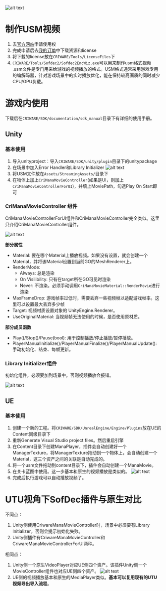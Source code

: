 ![alt text](images/image-20.png)

# 制作USM视频

1. 去[官方网站](https://www.criware.cn/web/#/zh/products_services/sofdec)申请使用权
2. 完成申请后去[我的订单](https://www.criware.cn/web/#/zh/center/order)中下载资源和license
3. 将下载的license放在`CRIWARE/Tools/LicenseFiles`下
4. `CRIWARE/Tools/Sofdec2/Sofdec2EncWiz.exe`可以用来制作usm格式视频
.usm文件是专门用来给游戏的视频播放的格式。USM格式通常采用游戏专用的编解码器，针对游戏场景中的实时播放优化，能在保持较高画质的同时减少CPU/GPU负载。

# 游戏内使用

下载后在`CRIWARE/SDK/documentation/sdk_manual`目录下有详细的使用手册。

## Unity

### 基本使用

1. 导入unityproject：导入`CRIWARE/SDK/unity/plugin`目录下的unitypackage
2. 在场景中加入Error Handler和Library Initializer
![alt text](images/image-21.png)
3. 将USM文件放在`Assets/StreamingAssets/`目录下
4. 在物体上加上`CriManaMovieController`(如果是UI，则加上`CriManaMovieControllerForUI`)，并填上MoviePath，勾选Play On Start即可

### CriManaMovieController 组件

CriManaMovieControllerForUI组件和CriManaMovieController完全类似。这里只介绍CriManaMovieController组件。

![alt text](images/image-22.png)

**部分属性**

* Material: 要在哪个Material上播放视频。如果没有设置，就会创建一个Material，并将该Material设置到当前GO的MeshRenderer上。
* RenderMode: 
  * Always: 总是渲染
  * On Visilibility: 只有在target所在GO可见时渲染
  * Never: 不渲染。必须手动调用`CriManaMovieMaterial::RenderMovie`进行渲染
* MaxFrameDrop: 游戏帧率过低时，需要丢弃一些视频帧以适配游戏帧率。这里可以设置最大丢弃多少帧
* Target: 视频材质设置对象的 UnityEngine.Renderer。
* UseOriginalMaterial: 当视频帧无法使用的时候，是否使用原材质。

**部分成员函数**
* Play()/Stop()/Pause(bool): 用于控制播放/停止播放/暂停播放。
* PlayerManualInitialize()/PlayerManualFinalize()/PlayerManualUpdate(): 手动初始化、结束、每帧更新。

### Library Initializer组件

初始化组件，必须要加到场景中。否则视频播放会报错。

![alt text](images/image-26.png)

## UE

### 基本使用

1. 创建一个新的工程。将`CRIWARE/SDK/UnrealEngine/Engine/Plugins`放在UE的Content同级目录下
2. 重新Generate Visual Studio project files。然后重启引擎
3. 在Content目录下创建ManaPlayer，插件会自动创建好一个ManagerTexture，将ManagerTexture拖动到一个物体上，会自动创建一个Material，这三个资产之间的关联是自动完成的。
4. 将一个usm文件拖动到content目录下，插件会自动创建一个ManaMovie。
5. 在关卡蓝图中使用。这一步基本和原生的视频播放是类似的。
![alt text](images/image-25.png)
6. 完成后执行游戏可以自动播放视频了。

# UTU视角下SofDec插件与原生对比

不同点：
1. Unity侧使用CriwareManaMovieController时，场景中必须要有Library Initializer，否则会提示初始化失败。
2. Unity侧插件有CriwareManaMovieController和CriwareManaMovieControllerForUI两种。

相同点：
1. Unity侧一个原生VideoPlayer对应UE侧四个资产。该插件Unity侧一个MovieController组件也对应UE侧四个资产。
![alt text](images/image-23.png)
2. UE侧的视频播放基本和原生的MediaPlayer类似。**基本可以复用现有的UTU视频导出导入流程**。